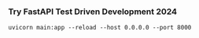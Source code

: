 ### Try FastAPI Test Driven Development 2024


```
uvicorn main:app --reload --host 0.0.0.0 --port 8000
```